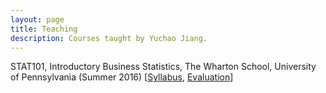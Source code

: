 ```yaml
---
layout: page
title: Teaching
description: Courses taught by Yuchao Jiang.
---
```

<div class="cv">
  STAT101, Introductory Business Statistics, The Wharton School, University of Pennsylvania (Summer 2016)
  [<a href="../assets/pdfs/Syllabus-STAT-101-2016-Summer.pdf" title="Syllabus STAT101">Syllabus</a>,
	<a href="../assets/pdfs/STAT101_teaching_evaluation.pdf" title="Evaluation STAT101">Evaluation</a>]
</div>
